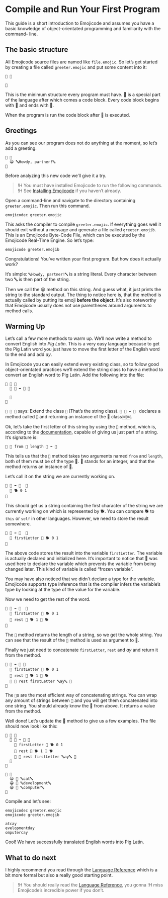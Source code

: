 # Compile and Run Your First Program

This guide is a short introduction to Emojicode and assumes you have a basic
knowledge of object-orientated programming and familiarity with the command-
line.

## The basic structure

All Emojicode source files are named like `file.emojic`. So let’s get started by
creating a file called `greeter.emojic` and put some content into it:

```
🏁 🍇

🍉
```

This is the minimum structure every program must have. 🏁 is a special part
of the language after which comes a code block. Every code block begins with
🍇 and ends with 🍉.

When the program is run the code block after 🏁 is executed.

## Greetings

As you can see our program does not do anything at the moment, so let’s add a
greeting.

```
🏁 🍇
  😀 🔤Howdy, partner!🔤
🍉
```

Before analyzing this new code we’ll give it a try.

>!H You must have installed Emojicode to run the following commands.
>!H See [Installing Emojicode](install.html) if you haven’t already.

Open a command-line and navigate to the directory containing `greeter.emojic`.
Then run this command.

```
emojicodec greeter.emojic
```

This asks the compiler to compile `greeter.emojic`. If everything goes well it
should exit without a message and generate a file called `greeter.emojib`. This
is an Emojicode Byte-Code File, which can be executed by the Emojicode Real-Time
Engine. So let’s type:

```
emojicode greeter.emojib
```

Congratulations! You’ve written your first program. But how does it actually
work?

It’s simple: `🔤Howdy, partner!🔤` is a string literal. Every character between
two 🔤 is then part of the string.

Then we call the 😀 method on this string. And guess what, it just prints the
string to the standard output. The thing to notice here is, that the method is
actually called by putting its emoji **before the object**. It’s also noteworthy
that Emojicode usually does not use parentheses around arguments to method
calls.

## Warming Up

Let’s call a few more methods to warm up. We’ll now write a method to convert
English into *Pig Latin*. This is a very easy language because to get the Pig
Latin word you just have to move the first letter of the English word to the end
and add *ay*.

In Emojicode you can easily extend every existing class, so to follow good
object-orientated practices we’ll extend the string class to have a method to
convert an English word to Pig Latin. Add the following into the file:

```
🐋 🔡 🍇
  🐖 🐷 ➡️ 🔡￼🍇
  ￼￼
  🍉
🍉
```

`🐋 🔡 🍇` says: Extend the class `🔡` (That’s the string class). `🐖 🐷 ➡️ 🔡￼`
declares a method called `🐷` and returning an instance of the 🔡 class￼￼.

Ok, let’s take the first letter of this string by using the `🔪` method, which
is, according to the [documentation](../packages/s/t5535756609.html#m🔪), capable
of giving us just part of a string. It’s signature is:

```
🐖 🔪 from 🚂 length 🚂 ➡️ 🔡
```

This tells us that the `🔪` method takes two arguments named `from` and `length`, both of them must be of the type 🚂.
🚂 stands for an integer, and that the method returns an instance of 🔡.

Let’s call it on the string we are currently working on.

```
🐖 🐷 ➡️ 🔡￼ 🍇
  🔪 🐕 0 1
🍉
```

This should get us a string containing the first character of the string we are currently working on which is represented by 🐕. You can compare 🐕 to `this` or `self` in other languages. However, we need to store the result somewhere.

```
🐖 🐷 ➡️ 🔡￼ 🍇
  🍦 firstLetter 🔪 🐕 0 1
🍉
```

The above code stores the result into the variable `firstLetter`. The variable
is actually declared and initialized here. It’s important to notice that 🍦 was
used here to declare the variable which prevents the variable from being changed
later. This kind of variable is called “frozen variable”.

You may have also noticed that we didn't declare a type for the variable.
Emojicode supports type inference that is the compiler infers the variable’s
type by looking at the type of the value for the variable.

Now we need to get the rest of the word.

```
🐖 🐷 ➡️ 🔡￼ 🍇
  🍦 firstLetter 🔪 🐕 0 1
  🍦 rest 🔪 🐕 1 🐔 🐕
🍉
```

The `🐔` method returns the length of a string, so we get the whole string. You
can see that the result of the `🐔` method is used as argument to 🔪.

Finally we just need to concatenate `firstLetter`, `rest` and *ay* and return it
from the method.

```
🐖 🐷 ➡️ 🔡 🍇
  🍦 firstLetter 🔪 🐕 0 1
  🍦 rest 🔪 🐕 1 🐔 🐕
  🍎 🍪 rest firstLetter 🔤ay🔤 🍪
🍉
```

The `🍪`s are the most efficient way of concatenating strings. You can wrap any
amount of strings between `🍪` and you will get them concatenated into one
string. You should already know the 🍎 from above. It returns a value from the
method.

Well done! Let’s update the 🏁 method to give us a few examples. The file should
now look like this:

```
🐋 🔡 🍇
  🐖 🐷 ➡️ 🔡 🍇
    🍦 firstLetter 🔪 🐕 0 1
    🍦 rest 🔪 🐕 1 🐔 🐕
    🍎 🍪 rest firstLetter 🔤ay🔤 🍪
  🍉
🍉

🏁 🍇
  😀 🐷 🔤cat🔤
  😀 🐷 🔤development🔤
  😀 🐷 🔤computer🔤
🍉
```

Compile and let’s see:

```
emojicodec greeter.emojic
emojicode greeter.emojib
```

```
atcay
evelopmentday
omputercay
```

Cool! We have successfully translated English words into Pig Latin.

## What to do next

I highly recommend you read through the [Language Reference](../reference)
which is a bit more formal but also a really good starting point.

>!H You should really read the [Language Reference](../reference), you gonna
>!H miss Emojicode’s incredible power if you don’t.
